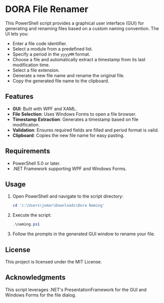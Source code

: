 # DORA File Renamer

This PowerShell script provides a graphical user interface (GUI) for generating and renaming files based on a custom naming convention. The UI lets you:

- Enter a file code identifier.
- Select a module from a predefined list.
- Specify a period in the `yyyyMM` format.
- Choose a file and automatically extract a timestamp from its last modification time.
- Select a file extension.
- Generate a new file name and rename the original file.
- Copy the generated file name to the clipboard.

## Features

- **GUI**: Built with WPF and XAML.
- **File Selection**: Uses Windows Forms to open a file browser.
- **Timestamp Extraction**: Generates a timestamp based on file modification.
- **Validation**: Ensures required fields are filled and period format is valid.
- **Clipboard**: Copies the new file name for easy pasting.

## Requirements

- PowerShell 5.0 or later.
- .NET Framework supporting WPF and Windows Forms.

## Usage

1. Open PowerShell and navigate to the script directory:
    ```powershell
    cd 'c:\Users\jomar\Downloads\Dora Naming'
    ```

2. Execute the script:
    ```powershell
    .\naming.ps1
    ```

3. Follow the prompts in the generated GUI window to rename your file.

## License

This project is licensed under the MIT License.

## Acknowledgments

This script leverages .NET's PresentationFramework for the GUI and Windows Forms for the file dialog.
